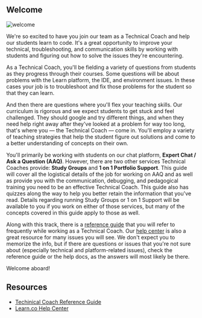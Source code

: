## Welcome

![welcome](http://i.giphy.com/dzaUX7CAG0Ihi.gif "welcome")

We're so excited to have you join our team as a Technical Coach and help our students learn to code. It's a great opportunity to improve your technical, troubleshooting, and communication skills by working with students and figuring out how to solve the issues they're encountering.  

As a Technical Coach, you'll be fielding a variety of questions from students as they progress through their courses. Some questions will be about problems with the Learn platform, the IDE, and environment issues. In these cases your job is to troubleshoot and fix those problems for the student so that they can learn. 

And then there are questions where you'll flex your teaching skills. Our curriculum is rigorous and we expect students to get stuck and feel challenged. They should google and try different things, and when they need help right away after they've looked at a problem for way too long, that's where you — the Technical Coach — come in. You'll employ a variety of teaching strategies that help the student figure out solutions and come to a better understanding of concepts on their own.

You'll primarily be working with students on our chat platform, **Expert Chat / Ask a Question (AAQ)**. However, there are two other services Technical Coaches provide: **Study Groups** and **1 on 1 Portfolio Support**. This guide will cover all the logistical details of the job for working on AAQ and as well as provide you with the communication, debugging, and pedagogical training you need to be an effective Technical Coach. This guide also has quizzes along the way to help you better retain the information that you've read. Details regarding running Study Groups or 1 on 1 Support will be available to you if you work on either of those services, but many of the concepts covered in this guide apply to those as well. 

Along with this track, there is a [reference guide](https://github.com/flatiron-labs/technical-coach-resources) that you will refer to frequently while working as a Technical Coach. Our [help center](http://help.learn.co/) is also a great resource for many issues you will see. We don't expect you to memorize the info, but if there are questions or issues that you're not sure about (especially technical and platform-related issues), check the reference guide or the help docs, as the answers will most likely be there.

Welcome aboard!

## Resources

* [Techinical Coach Reference Guide](https://github.com/flatiron-labs/technical-coach-resources) 
* [Learn.co Help Center](http://help.learn.co/)

